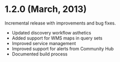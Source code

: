 # 1.2.0 (March, 2013)

Incremental release with improvements and bug fixes. 

- Updated discovery workflow asthetics 
- Added support for WMS maps in query sets
- Improved service management 
- Improved support for alerts from Community Hub 
- Documented build process 
